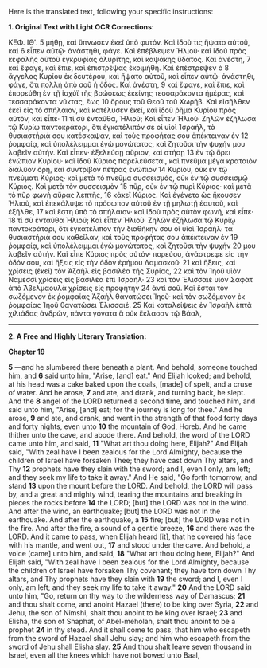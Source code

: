 Here is the translated text, following your specific instructions:

**1. Original Text with Light OCR Corrections:**

ΚΕΦ. ΙΘʹ.
5 μήθῃ, καὶ ὕπνωσεν ἐκεῖ ὑπὸ φυτόν. Καὶ ἰδοὺ τις ἥψατο αὐτοῦ, καὶ
6 εἶπεν αὐτῷ· ἀνάστηθι, φάγε. Καὶ ἐπέβλεψεν Ἠλιοὺ· καὶ ἰδοὺ πρὸς
κεφαλῆς αὐτοῦ ἐγκρυφίας ὀλυρίτης, καὶ καψάκης ὕδατος. Καὶ ἀνέστη,
7 καὶ ἔφαγε, καὶ ἔπιε, καὶ ἐπιστρέψας ἐκοιμήθη. Καὶ ἐπέστρεψεν ὁ
8 ἄγγελος Κυρίου ἐκ δευτέρου, καὶ ἥψατο αὐτοῦ, καὶ εἶπεν αὐτῷ·
ἀνάστηθι, φάγε, ὅτι πολλὴ ἀπὸ σοῦ ἡ ὁδός. Καὶ ἀνέστη,
9 καὶ ἔφαγε, καὶ ἔπιε, καὶ ἐπορεύθη ἐν τῇ ἰσχύϊ τῆς βρώσεως ἐκείνης
τεσσαράκοντα ἡμέρας, καὶ τεσσαράκοντα νύκτας, ἕως
10 ὄρους τοῦ Θεοῦ τοῦ Χωρήβ. Καὶ εἰσῆλθεν ἐκεῖ εἰς τὸ σπήλαιον,
καὶ κατέλυσεν ἐκεῖ, καὶ ἰδοὺ ῥῆμα Κυρίου πρὸς αὐτόν, καὶ εἶπε·
11 τί σὺ ἐνταῦθα, Ἠλιού; Καὶ εἶπεν Ἠλιοὺ· Ζηλῶν ἐζήλωσα τῷ Κυρίῳ
παντοκράτορι, ὅτι ἐγκατέλιπόν σε οἱ υἱοὶ Ἰσραήλ, τὰ θυσιαστήριά
σου κατέσκαψαν, καὶ τοὺς προφήτας σου ἀπέκτειναν ἐν
12 ῥομφαίᾳ, καὶ ὑπολέλειμμαι ἐγὼ μονώτατος, καὶ ζητοῦσι τὴν ψυχήν
μου λαβεῖν αὐτήν. Καὶ εἶπεν· ἐξελεύσῃ αὔριον, καὶ στήσῃ
13 ἐν τῷ ὄρει ἐνώπιον Κυρίου· καὶ ἰδοὺ Κύριος παρελεύσεται, καὶ
πνεῦμα μέγα κραταιὸν διαλῦον ὄρη, καὶ συντρίβον πέτρας ἐνώπιον
14 Κυρίου, οὐκ ἐν τῷ πνεύματι Κύριος· καὶ μετὰ τὸ πνεῦμα συσσεισμός,
οὐκ ἐν τῷ συσσεισμῷ Κύριος. Καὶ μετὰ τὸν συσσεισμὸν
15 πῦρ, οὐκ ἐν τῷ πυρὶ Κύριος· καὶ μετὰ τὸ πῦρ φωνὴ αὔρας λεπτῆς,
16 κἀκεῖ Κύριος. Καὶ ἐγένετο ὡς ἤκουσεν Ἠλιοὺ, καὶ ἐπεκάλυψε τὸ
πρόσωπον αὐτοῦ ἐν τῇ μηλωτῇ ἑαυτοῦ, καὶ ἐξῆλθε,
17 καὶ ἔστη ὑπὸ τὸ σπήλαιον· καὶ ἰδοὺ πρὸς αὐτὸν φωνή, καὶ εἶπε·
18 τί σὺ ἐνταῦθα Ἠλιού; Καὶ εἶπεν Ἠλιοὺ· Ζηλῶν ἐζήλωσα τῷ Κυρίῳ
παντοκράτορι, ὅτι ἐγκατέλιπον τὴν διαθήκην σου οἱ υἱοὶ Ἰσραήλ·
τὰ θυσιαστήριά σου καθεῖλαν, καὶ τοὺς προφήτας σου ἀπέκτειναν ἐν
19 ῥομφαίᾳ, καὶ ὑπολέλειμμαι ἐγὼ μονώτατος, καὶ ζητοῦσι τὴν ψυχήν
20 μου λαβεῖν αὐτήν. Καὶ εἶπε Κύριος πρὸς αὐτόν· πορεύου, ἀνάστρεφε
εἰς τὴν ὁδόν σου, καὶ ἥξεις εἰς τὴν ὁδὸν ἐρήμου Δαμασκοῦ·
21 καὶ ἥξεις, καὶ χρίσεις (ἐκεῖ) τὸν Ἀζαὴλ εἰς βασιλέα τῆς Συρίας,
22 καὶ τὸν Ἰηοῦ υἱὸν Ναμεσσὶ χρίσεις εἰς βασιλέα ἐπὶ Ἰσραήλ·
23 καὶ τὸν Ἐλισσαιὲ υἱὸν Σαφὰτ ἀπὸ Ἀβελμαουλὰ χρίσεις εἰς προφήτην
24 ἀντὶ σοῦ. Καὶ ἔσται τὸν σωζόμενον ἐκ ῥομφαίας Ἀζαὴλ θανατώσει
Ἰηοῦ· καὶ τὸν σωζόμενον ἐκ ῥομφαίας Ἰηοῦ θανατώσει Ἐλισσαιέ.
25 Καὶ καταλείψεις ἐν Ἰσραὴλ ἑπτὰ χιλιάδας ἀνδρῶν, πάντα γόνατα ἃ
οὐκ ἔκλασαν τῷ Βάαλ,

---

**2. A Free and Highly Literary Translation:**

**Chapter 19**

**5** —and he slumbered there beneath a plant. And behold, someone touched him, and
**6** said unto him, "Arise, [and] eat." And Elijah looked; and behold, at his head was a cake baked upon the coals, [made] of spelt, and a cruse of water. And he arose,
**7** and ate, and drank, and turning back, he slept. And the
**8** angel of the LORD returned a second time, and touched him, and said unto him, "Arise, [and] eat; for the journey is long for thee." And he arose,
**9** and ate, and drank, and went in the strength of that food forty days and forty nights, even unto
**10** the mountain of God, Horeb. And he came thither unto the cave, and abode there. And behold, the word of the LORD came unto him, and said,
**11** "What art thou doing here, Elijah?" And Elijah said, "With zeal have I been zealous for the Lord Almighty, because the children of Israel have forsaken Thee; they have cast down Thy altars, and Thy
**12** prophets have they slain with the sword; and I, even I only, am left; and they seek my life to take it away." And He said, "Go forth tomorrow, and stand
**13** upon the mount before the LORD. And behold, the LORD will pass by, and a great and mighty wind, tearing the mountains and breaking in pieces the rocks before
**14** the LORD; [but] the LORD was not in the wind. And after the wind, an earthquake; [but] the LORD was not in the earthquake. And after the earthquake, a
**15** fire; [but] the LORD was not in the fire. And after the fire, a sound of a gentle breeze,
**16** and there was the LORD. And it came to pass, when Elijah heard [it], that he covered his face with his mantle, and went out,
**17** and stood under the cave. And behold, a voice [came] unto him, and said,
**18** "What art thou doing here, Elijah?" And Elijah said, "With zeal have I been zealous for the Lord Almighty, because the children of Israel have forsaken Thy covenant; they have torn down Thy altars, and Thy prophets have they slain with
**19** the sword; and I, even I only, am left; and they seek my life to take it away."
**20** And the LORD said unto him, "Go, return on thy way to the wilderness way of Damascus;
**21** and thou shalt come, and anoint Hazael (there) to be king over Syria,
**22** and Jehu, the son of Nimshi, shalt thou anoint to be king over Israel;
**23** and Elisha, the son of Shaphat, of Abel-meholah, shalt thou anoint to be a prophet
**24** in thy stead. And it shall come to pass, that him who escapeth from the sword of Hazael shall Jehu slay; and him who escapeth from the sword of Jehu shall Elisha slay.
**25** And thou shalt leave seven thousand in Israel, even all the knees which have not bowed unto Baal,